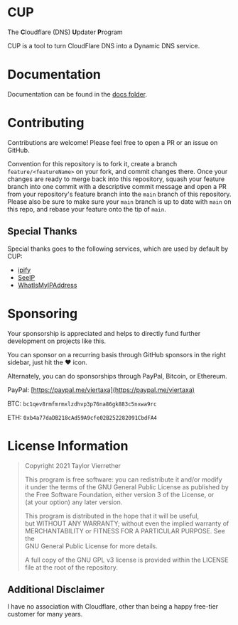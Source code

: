 # CUP

The **C**loudflare (DNS) **U**pdater **P**rogram

CUP is a tool to turn CloudFlare DNS into a Dynamic DNS service.

# Documentation

Documentation can be found in the [docs folder](docs/README.md).

# Contributing

Contributions are welcome! Please feel free to open a PR or an issue on GitHub.

Convention for this repository is to fork it, create a branch `feature/<featureName>` on your fork, 
and commit changes there. Once your changes are ready to merge back into this repository, squash your feature 
branch into one commit with a descriptive commit message and open a PR from your repository's feature branch into the 
`main` branch of this repository. Please also be sure to make sure your `main` branch is up to date with `main` on this 
repo, and rebase your feature onto the tip of `main`.

## Special Thanks

Special thanks goes to the following services, which are used by default by CUP:
- [ipify](https://www.ipify.org/)
- [SeeIP](https://seeip.org/)
- [WhatIsMyIPAddress](https://whatismyipaddress.com/)

# Sponsoring

Your sponsorship is appreciated and helps to directly fund further development on projects like this.

You can sponsor on a recurring basis through GitHub sponsors in the right sidebar, just hit the :heart: icon.

Alternately, you can do sponsorships through PayPal, Bitcoin, or Ethereum.

PayPal: [https://paypal.me/viertaxa](https://paypal.me/viertaxa)

BTC: `bc1qev8rmfmrmxlzdhvp3p76na86gk883c5nxwa9rc`

ETH: `0xb4a77daDB218cAd59A9cfe02B252282091CbdFA4`

# License Information

> Copyright 2021 Taylor Vierrether
>
> This program is free software: you can redistribute it and/or modify  
> it under the terms of the GNU General Public License as published by  
> the Free Software Foundation, either version 3 of the License, or  
> (at your option) any later version.
>
> This program is distributed in the hope that it will be useful,  
> but WITHOUT ANY WARRANTY; without even the implied warranty of  
> MERCHANTABILITY or FITNESS FOR A PARTICULAR PURPOSE.  See the  
> GNU General Public License for more details.
>
> A full copy of the GNU GPL v3 license is provided within the LICENSE file at the root of the repository.

## Additional Disclaimer

I have no association with Cloudflare, other than being a happy free-tier customer for many years.
